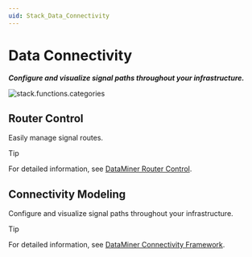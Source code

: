 ```yaml
---
uid: Stack_Data_Connectivity
---
```


# Data Connectivity

***Configure and visualize signal paths throughout your infrastructure.***

![stack.functions.categories](~/dataminer-overview/images/stack_data_connectivity.png)

## Router Control

Easily manage signal routes.

> [!TIP]
> For detailed information, see [DataMiner Router Control](xref:RouterControl).

## Connectivity Modeling

Configure and visualize signal paths throughout your infrastructure.

> [!TIP]
> For detailed information, see [DataMiner Connectivity Framework](xref:About_the_DataMiner_Connectivity_Framework).
